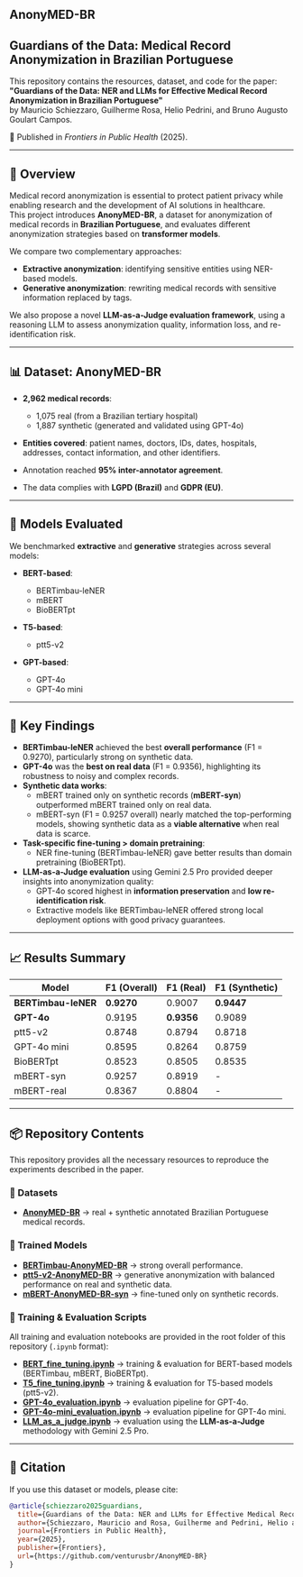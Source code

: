 ## AnonyMED-BR

## Guardians of the Data: Medical Record Anonymization in Brazilian Portuguese

This repository contains the resources, dataset, and code for the paper:  
**"Guardians of the Data: NER and LLMs for Effective Medical Record Anonymization in Brazilian Portuguese"**  
by Mauricio Schiezzaro, Guilherme Rosa, Helio Pedrini, and Bruno Augusto Goulart Campos.

📄 Published in *Frontiers in Public Health* (2025).  

---

## 🚀 Overview

Medical record anonymization is essential to protect patient privacy while enabling research and the development of AI solutions in healthcare.  
This project introduces **AnonyMED-BR**, a dataset for anonymization of medical records in **Brazilian Portuguese**, and evaluates different anonymization strategies based on **transformer models**.

We compare two complementary approaches:
- **Extractive anonymization**: identifying sensitive entities using NER-based models.  
- **Generative anonymization**: rewriting medical records with sensitive information replaced by tags.  

We also propose a novel **LLM-as-a-Judge evaluation framework**, using a reasoning LLM to assess anonymization quality, information loss, and re-identification risk.

---

## 📊 Dataset: AnonyMED-BR

- **2,962 medical records**:  
  - 1,075 real (from a Brazilian tertiary hospital)  
  - 1,887 synthetic (generated and validated using GPT-4o)  

- **Entities covered**: patient names, doctors, IDs, dates, hospitals, addresses, contact information, and other identifiers.  
- Annotation reached **95% inter-annotator agreement**.  
- The data complies with **LGPD (Brazil)** and **GDPR (EU)**.  

---

## 🧠 Models Evaluated

We benchmarked **extractive** and **generative** strategies across several models:

- **BERT-based**:  
  - BERTimbau-leNER 
  - mBERT  
  - BioBERTpt  

- **T5-based**:  
  - ptt5-v2   

- **GPT-based**:  
  - GPT-4o 
  - GPT-4o mini 

---

## 🔑 Key Findings

- **BERTimbau-leNER** achieved the best **overall performance** (F1 = 0.9270), particularly strong on synthetic data.  
- **GPT-4o** was the **best on real data** (F1 = 0.9356), highlighting its robustness to noisy and complex records.  
- **Synthetic data works**:  
  - mBERT trained only on synthetic records (**mBERT-syn**) outperformed mBERT trained only on real data.  
  - mBERT-syn (F1 = 0.9257 overall) nearly matched the top-performing models, showing synthetic data as a **viable alternative** when real data is scarce.  
- **Task-specific fine-tuning > domain pretraining**:  
  - NER fine-tuning (BERTimbau-leNER) gave better results than domain pretraining (BioBERTpt).  
- **LLM-as-a-Judge evaluation** using Gemini 2.5 Pro provided deeper insights into anonymization quality:  
  - GPT-4o scored highest in **information preservation** and **low re-identification risk**.  
  - Extractive models like BERTimbau-leNER offered strong local deployment options with good privacy guarantees.  

---

## 📈 Results Summary

| Model            | F1 (Overall) | F1 (Real) | F1 (Synthetic) |
|------------------|--------------|-----------|----------------|
| **BERTimbau-leNER** | **0.9270**   | 0.9007    | **0.9447**         |
| **GPT-4o**         | 0.9195       | **0.9356**| 0.9089         |
| ptt5-v2           | 0.8748       | 0.8794    | 0.8718         |
| GPT-4o mini       | 0.8595       | 0.8264    | 0.8759         |
| BioBERTpt         | 0.8523       | 0.8505    | 0.8535         |
| mBERT-syn         | 0.9257       | 0.8919    | -              |
| mBERT-real        | 0.8367       | 0.8804    | -              |

---

## 📦 Repository Contents

This repository provides all the necessary resources to reproduce the experiments described in the paper.  

### 🔹 Datasets
- **[AnonyMED-BR](https://github.com/venturusbr/AnonyMED-BR)** → real + synthetic annotated Brazilian Portuguese medical records.  

### 🔹 Trained Models
- **[BERTimbau-AnonyMED-BR](https://huggingface.co/Venturus/BERTimbau-AnonyMED-BR)** → strong overall performance.  
- **[ptt5-v2-AnonyMED-BR](https://huggingface.co/Venturus/ptt5-v2-AnonyMED-BR)** → generative anonymization with balanced performance on real and synthetic data.  
- **[mBERT-AnonyMED-BR-syn](https://huggingface.co/Venturus/mBERT-AnonyMED-BR-syn)** → fine-tuned only on synthetic records.  

### 🔹 Training & Evaluation Scripts
All training and evaluation notebooks are provided in the root folder of this repository (`.ipynb` format):  

- **[BERT_fine_tuning.ipynb](./BERT_fine_tuning.ipynb)** → training & evaluation for BERT-based models (BERTimbau, mBERT, BioBERTpt).  
- **[T5_fine_tuning.ipynb](./T5_fine_tuning.ipynb)** → training & evaluation for T5-based models (ptt5-v2).  
- **[GPT-4o_evaluation.ipynb](./GPT-4o_evaluation.ipynb)** → evaluation pipeline for GPT-4o.  
- **[GPT-4o-mini_evaluation.ipynb](./GPT-4o-mini_evaluation.ipynb)** → evaluation pipeline for GPT-4o mini.  
- **[LLM_as_a_judge.ipynb](./LLM_as_a_judge.ipynb)** → evaluation using the **LLM-as-a-Judge** methodology with Gemini 2.5 Pro.  


---

## 📌 Citation

If you use this dataset or models, please cite:  

```bibtex
@article{schiezzaro2025guardians,
  title={Guardians of the Data: NER and LLMs for Effective Medical Record Anonymization in Brazilian Portuguese},
  author={Schiezzaro, Mauricio and Rosa, Guilherme and Pedrini, Helio and Campos, Bruno Augusto Goulart},
  journal={Frontiers in Public Health},
  year={2025},
  publisher={Frontiers},
  url={https://github.com/venturusbr/AnonyMED-BR}
}
